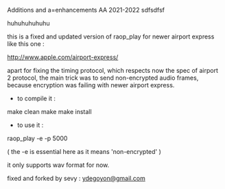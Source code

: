 Additions and a=enhancements AA 2021-2022
sdfsdfsf

huhuhuhuhuhu


this is a fixed and updated version of raop_play
for newer airport express like this one :

http://www.apple.com/airport-express/

apart for fixing the timing protocol,
which respects now the spec of airport 2 protocol,
the main trick was to send non-encrypted 
audio frames, because encryption 
was failing with newer airport express.


* to compile it :

make clean
make 
make install

* to use it :

raop_play -e -p 5000 <airport ip> <wav file>

( the -e is essential here as it means 'non-encrypted' )

it only supports wav format for now.


fixed and forked by sevy : ydegoyon@gmail.com
